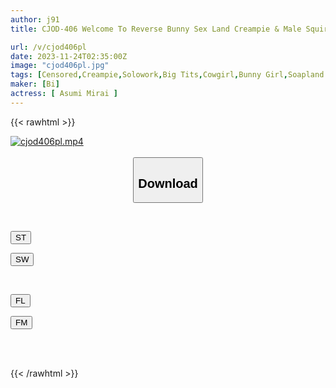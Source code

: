 ```yaml
---
author: j91
title: CJOD-406 Welcome To Reverse Bunny Sex Land Creampie & Male Squirting 10 OK Squeezing Agony Course Mirai Asumi

url: /v/cjod406pl
date: 2023-11-24T02:35:00Z
image: "cjod406pl.jpg"
tags: [Censored,Creampie,Solowork,Big Tits,Cowgirl,Bunny Girl,Soapland	 ]
maker: [Bi]
actress: [ Asumi Mirai ]
---
```



{{< rawhtml >}}

<div class="video" data-videoid="X2e6pOJ6pjSDY86">
    <a href="javascript:;">
        <img src="/v/cjod406pl/cjod406pl.jpg" width="WIDTH" height="HEIGHT" alt="cjod406pl.mp4" loading="lazy">
    </a>
</div>

<script type="text/javascript" src="https://j91.asia/asset/on-demand-st.js"></script>

<br>
  <link rel="stylesheet" href="https://j91.asia/asset/bs5.css">
  
  <center>
  <button class="btn btn-primary" type="button" data-bs-toggle="collapse" data-bs-target=".multi-collapse" aria-expanded="false" aria-controls="multiCollapseExample1 multiCollapseExample2"><h2>Download</h2></button></center>
</p>
<div class="row">
  <div class="col">
    <div class="collapse multi-collapse" id="multiCollapseExample1">
      <div class="card card-body">
	      	      <br>
<div class="buttons">  
<p><a href="https://streamtape.to/v/X2e6pOJ6pjSDY86" target="_blank"><button class="btn-hover color-3"><i class="fa fa-download"></i> ST</button></a></p>
<p><a href="https://flaswish.com/zxjzqizq6ilm" target="_blank"><button class="btn-hover color-2"><i class="fa fa-download"></i> SW</button></a></p></div>
    </div>
  </div>
</div>
  <div class="col">
    <div class="collapse multi-collapse" id="multiCollapseExample2">
      <div class="card card-body">
	      <br>
<div class="buttons">
<p><a href="javascript:;" target="_blank"><button class="btn-hover color-9"><i class="fa fa-download"></i> FL</button></a></p>
<p><a href="javascript:;" target="_blank"><button class="btn-hover color-8"><i class="fa fa-download"></i> FM</button></a></p></div>
<br><br>
      </div>
    </div>
  </div>
</div>

{{< /rawhtml >}}
